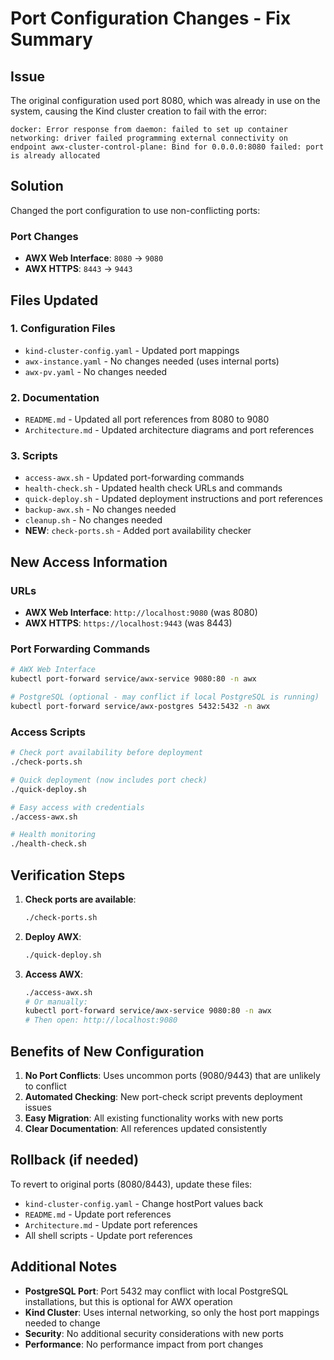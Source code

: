 # Port Configuration Changes - Fix Summary

## Issue
The original configuration used port 8080, which was already in use on the system, causing the Kind cluster creation to fail with the error:
```
docker: Error response from daemon: failed to set up container networking: driver failed programming external connectivity on endpoint awx-cluster-control-plane: Bind for 0.0.0.0:8080 failed: port is already allocated
```

## Solution
Changed the port configuration to use non-conflicting ports:

### Port Changes
- **AWX Web Interface**: `8080` → `9080`
- **AWX HTTPS**: `8443` → `9443`

## Files Updated

### 1. Configuration Files
- `kind-cluster-config.yaml` - Updated port mappings
- `awx-instance.yaml` - No changes needed (uses internal ports)
- `awx-pv.yaml` - No changes needed

### 2. Documentation
- `README.md` - Updated all port references from 8080 to 9080
- `Architecture.md` - Updated architecture diagrams and port references

### 3. Scripts
- `access-awx.sh` - Updated port-forwarding commands
- `health-check.sh` - Updated health check URLs and commands
- `quick-deploy.sh` - Updated deployment instructions and port references
- `backup-awx.sh` - No changes needed
- `cleanup.sh` - No changes needed
- **NEW**: `check-ports.sh` - Added port availability checker

## New Access Information

### URLs
- **AWX Web Interface**: `http://localhost:9080` (was 8080)
- **AWX HTTPS**: `https://localhost:9443` (was 8443)

### Port Forwarding Commands
```bash
# AWX Web Interface
kubectl port-forward service/awx-service 9080:80 -n awx

# PostgreSQL (optional - may conflict if local PostgreSQL is running)
kubectl port-forward service/awx-postgres 5432:5432 -n awx
```

### Access Scripts
```bash
# Check port availability before deployment
./check-ports.sh

# Quick deployment (now includes port check)
./quick-deploy.sh

# Easy access with credentials
./access-awx.sh

# Health monitoring
./health-check.sh
```

## Verification Steps

1. **Check ports are available**:
   ```bash
   ./check-ports.sh
   ```

2. **Deploy AWX**:
   ```bash
   ./quick-deploy.sh
   ```

3. **Access AWX**:
   ```bash
   ./access-awx.sh
   # Or manually:
   kubectl port-forward service/awx-service 9080:80 -n awx
   # Then open: http://localhost:9080
   ```

## Benefits of New Configuration

1. **No Port Conflicts**: Uses uncommon ports (9080/9443) that are unlikely to conflict
2. **Automated Checking**: New port-check script prevents deployment issues
3. **Easy Migration**: All existing functionality works with new ports
4. **Clear Documentation**: All references updated consistently

## Rollback (if needed)

To revert to original ports (8080/8443), update these files:
- `kind-cluster-config.yaml` - Change hostPort values back
- `README.md` - Update port references
- `Architecture.md` - Update port references
- All shell scripts - Update port references

## Additional Notes

- **PostgreSQL Port**: Port 5432 may conflict with local PostgreSQL installations, but this is optional for AWX operation
- **Kind Cluster**: Uses internal networking, so only the host port mappings needed to change
- **Security**: No additional security considerations with new ports
- **Performance**: No performance impact from port changes
